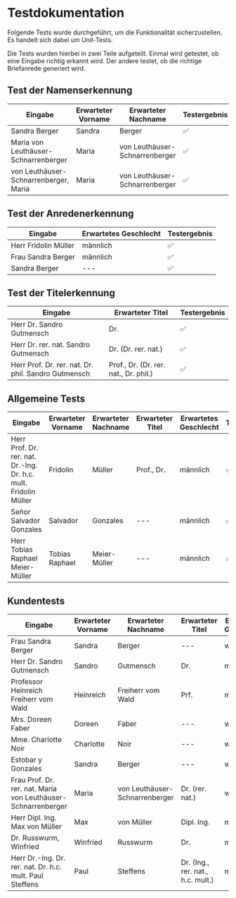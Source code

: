 # Testdokumentation

Folgende Tests wurde durchgeführt, um die Funktionalität sicherzustellen. Es handelt sich dabei um Unit-Tests.

Die Tests wurden hierbei in zwei Teile aufgeteilt. Einmal wird getestet, ob eine Eingabe richtig erkannt wird. Der andere testet, ob die richtige Briefanrede generiert wird.


## Test der Namenserkennung
| Eingabe | Erwarteter Vorname | Erwarteter Nachname | Testergebnis |
| - | - | - | - |
| Sandra Berger | Sandra | Berger | ✅ |
| Maria von Leuthäuser-Schnarrenberger | Maria | von Leuthäuser-Schnarrenberger | ✅ |
| von Leuthäuser-Schnarrenberger, Maria | Maria | von Leuthäuser-Schnarrenberger | ✅ |


## Test der Anredenerkennung

| Eingabe | Erwartetes Geschlecht | Testergebnis |
| - | - | - |
| Herr Fridolin Müller | männlich | ✅ |
| Frau Sandra Berger | männlich | ✅ |
| Sandra Berger | --- | ✅ |


## Test der Titelerkennung

| Eingabe | Erwarteter Titel | Testergebnis |
| - | - | - |
| Herr Dr. Sandro Gutmensch | Dr. | ✅ |
| Herr Dr. rer. nat. Sandro Gutmensch | Dr. (Dr. rer. nat.) | ✅ |
| Herr Prof. Dr. rer. nat. Dr. phil. Sandro Gutmensch | Prof., Dr. (Dr. rer. nat., Dr. phil.) | ✅ |


## Allgemeine Tests

| Eingabe |  Erwarteter Vorname | Erwarteter Nachname | Erwarteter Titel | Erwartetes Geschlecht | Testergebnis |
| - | - | - | - | - | - |
| Herr Prof. Dr. rer. nat. Dr.-Ing. Dr. h.c. mult. Fridolin Müller | Fridolin | Müller | Prof., Dr. | männlich | ✅ |
| Señor Salvador Gonzales | Salvador | Gonzales | --- | männlich | ✅ |
| Herr Tobias Raphael Meier-Müller | Tobias Raphael | Meier-Müller | --- | männlich | ✅ |


## Kundentests

| Eingabe | Erwarteter Vorname | Erwarteter Nachname | Erwarteter Titel | Erwartetes Geschlecht | Erwartete Nationalität | Testergebnis |
| - | - | - | - | - | - | - |
Frau Sandra Berger | Sandra | Berger | --- | weiblich | Deutsch | ❌ |
Herr Dr. Sandro Gutmensch | Sandro | Gutmensch | Dr. | männlich | Deutsch | ❌ |
Professor Heinreich Freiherr vom Wald | Heinreich | Freiherr vom Wald | Prf. | männlich | Deutsch | ❌ |
Mrs. Doreen Faber | Doreen | Faber | --- | weiblich | Deutsch | ❌ |
Mme. Charlotte Noir | Charlotte | Noir | --- | weiblich | Englisch | ❌ |
Estobar y Gonzales | Sandra | Berger | --- | weiblich | Deutsch | ❌ |
Frau Prof. Dr. rer. nat. Maria von Leuthäuser-Schnarrenberger | Maria | von Leuthäuser-Schnarrenberger | Dr. (rer. nat.) | weiblich | Deutsch | ❌ |
Herr Dipl. Ing. Max von Müller | Max | von Müller | Dipl. Ing. | männlich | Deutsch | ❌ |
Dr. Russwurm, Winfried | Winfried | Russwurm | Dr. | männlich | Deutsch | ❌ |
Herr Dr.-Ing. Dr. rer. nat. Dr. h.c. mult. Paul Steffens | Paul | Steffens | Dr. (Ing., rer. nat., h.c. mult.) | männlich | Deutsch | ❌ |

<!-- ❌  oder ✅ -->